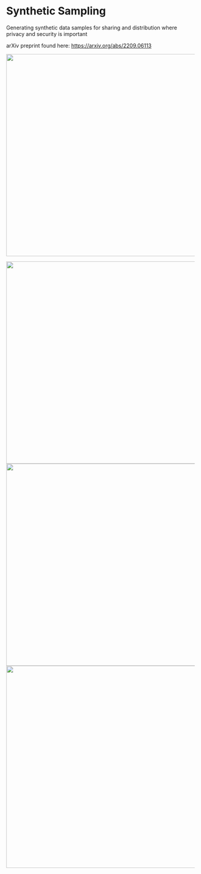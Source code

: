 # Synthetic Sampling
Generating synthetic data samples for sharing and distribution where privacy and security is important



arXiv preprint found here:
https://arxiv.org/abs/2209.06113


  <img width="1040" height="540" src="https://raw.githubusercontent.com/AskExplain/synthetic_sampling/alpha_test_2022.1/synthetic_method_Q4.2022_private_synthetic_example.png">
  
  <spacer type="horizontal" width="500" height="500">  </spacer>
  
  <img width="1040" height="540" src="https://raw.githubusercontent.com/AskExplain/synthetic_sampling/alpha_test_2022.1/synthetic_method_Q4.2022_private_synthetic_map.png">
  
  
  <img width="1040" height="540" src="https://raw.githubusercontent.com/AskExplain/synthetic_sampling/alpha_test_2022.1/synthetic_method_Q4.2022_private_synthetic_amplifier.png">
  
  
  <img width="1040" height="540" src="https://raw.githubusercontent.com/AskExplain/synthetic_sampling/alpha_test_2022.1/synthetic_method_Q4.2022_private_synthetic_performance_synthetic_distribution.png">
